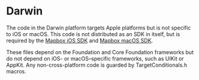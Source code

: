 # Darwin

The code in the Darwin platform targets Apple platforms but is not specific
to iOS or macOS. This code is not distributed as an SDK in itself, but is required
by the [Mapbox iOS SDK](https://github.com/mapbox/mapbox-gl-native-ios/tree/master/platform/ios)
and [Mapbox macOS SDK](https://github.com/mapbox/mapbox-gl-native-ios/tree/master/platform/macos).

These files depend on the Foundation and Core Foundation frameworks but do not
depend on iOS- or macOS–specific frameworks, such as UIKit or AppKit. Any
non-cross-platform code is guarded by TargetConditionals.h macros.
